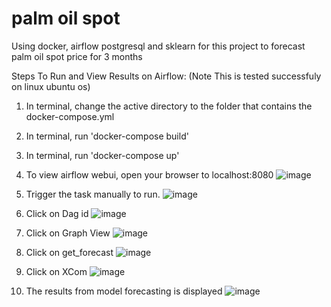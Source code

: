 # palm oil spot
Using docker, airflow postgresql and sklearn for this project to forecast palm oil spot price for 3 months 

Steps To Run and View Results on Airflow:
(Note This is tested successfuly on linux ubuntu os)
1. In terminal, change the active directory to the folder that contains the docker-compose.yml

2. In terminal, run 'docker-compose build'

3. In terminal, run 'docker-compose up'

4. To view airflow webui, open your browser to localhost:8080
![image](https://user-images.githubusercontent.com/36352341/80977932-ff046b00-8e57-11ea-9b7e-a41c00e6688a.png)

5. Trigger the task manually to run.
![image](https://user-images.githubusercontent.com/36352341/80977795-cf556300-8e57-11ea-9cc6-8f125f6018fa.png)

6. Click on Dag id
![image](https://user-images.githubusercontent.com/36352341/80978790-1b54d780-8e59-11ea-8b1d-0e0173caf7b9.png)

7. Click on Graph View
![image](https://user-images.githubusercontent.com/36352341/80978867-358eb580-8e59-11ea-8791-c24732cbde87.png)

8. Click on get_forecast
![image](https://user-images.githubusercontent.com/36352341/80978952-4f2ffd00-8e59-11ea-9afa-c8c5aeb806dc.png)

9. Click on XCom
![image](https://user-images.githubusercontent.com/36352341/80979018-640c9080-8e59-11ea-8aed-3e9a8d732dc8.png)

10. The results from model forecasting is displayed
![image](https://user-images.githubusercontent.com/36352341/80979098-7f779b80-8e59-11ea-8587-042881b3babb.png)
